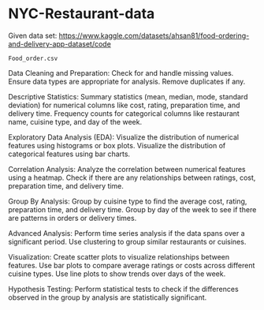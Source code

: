 ﻿# NYC-Restaurant-data
Given data set: https://www.kaggle.com/datasets/ahsan81/food-ordering-and-delivery-app-dataset/code

	Food_order.csv


Data Cleaning and Preparation:
Check for and handle missing values.
Ensure data types are appropriate for analysis.
Remove duplicates if any.

Descriptive Statistics:
	Summary statistics (mean, median, mode, standard deviation) for numerical columns like cost, rating, preparation time, and delivery time.
	Frequency counts for categorical columns like restaurant name, cuisine type, and day of the week.

Exploratory Data Analysis (EDA):
	Visualize the distribution of numerical features using histograms or box plots.
	Visualize the distribution of categorical features using bar charts.
 
Correlation Analysis:
	Analyze the correlation between numerical features using a heatmap.
	Check if there are any relationships between ratings, cost, preparation time, and delivery time.

Group By Analysis:
	Group by cuisine type to find the average cost, rating, preparation time, and delivery time.
	Group by day of the week to see if there are patterns in orders or delivery times.
 
Advanced Analysis:
	Perform time series analysis if the data spans over a significant period.
	Use clustering to group similar restaurants or cuisines.
 
Visualization:
	Create scatter plots to visualize relationships between features.
	Use bar plots to compare average ratings or costs across different cuisine types.
	Use line plots to show trends over days of the week.

Hypothesis Testing:
	Perform statistical tests to check if the differences observed in the group by analysis are statistically significant.
